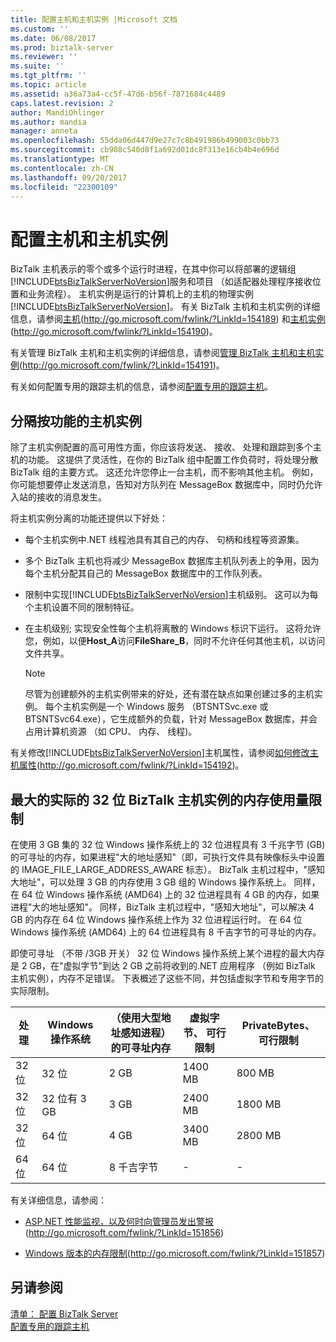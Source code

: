 ```yaml
---
title: 配置主机和主机实例 |Microsoft 文档
ms.custom: ''
ms.date: 06/08/2017
ms.prod: biztalk-server
ms.reviewer: ''
ms.suite: ''
ms.tgt_pltfrm: ''
ms.topic: article
ms.assetid: a36a73a4-cc5f-47d6-b56f-7871684c4489
caps.latest.revision: 2
author: MandiOhlinger
ms.author: mandia
manager: anneta
ms.openlocfilehash: 55dda06d447d9e27c7c8b491986b499003c0bb73
ms.sourcegitcommit: cb908c540d8f1a692d01dc8f313e16cb4b4e696d
ms.translationtype: MT
ms.contentlocale: zh-CN
ms.lasthandoff: 09/20/2017
ms.locfileid: "22300109"
---
```

# <a name="configuring-hosts-and-host-instances"></a>配置主机和主机实例
BizTalk 主机表示的零个或多个运行时进程，在其中你可以将部署的逻辑组[!INCLUDE[btsBizTalkServerNoVersion](../includes/btsbiztalkservernoversion-md.md)]服务和项目 （如适配器处理程序接收位置和业务流程）。 主机实例是运行的计算机上的主机的物理实例[!INCLUDE[btsBizTalkServerNoVersion](../includes/btsbiztalkservernoversion-md.md)]。 有关 BizTalk 主机和主机实例的详细信息，请参阅[主机](http://go.microsoft.com/fwlink/?LinkId=154189)(http://go.microsoft.com/fwlink/?LinkId=154189) 和[主机实例](http://go.microsoft.com/fwlink/?LinkId=154190)(http://go.microsoft.com/fwlink/?LinkId=154190)。  
  
 有关管理 BizTalk 主机和主机实例的详细信息，请参阅[管理 BizTalk 主机和主机实例](http://go.microsoft.com/fwlink/?LinkId=154191)(http://go.microsoft.com/fwlink/?LinkId=154191)。  
  
 有关如何配置专用的跟踪主机的信息，请参阅[配置专用的跟踪主机](../technical-guides/configuring-a-dedicated-tracking-host.md)。  
  
## <a name="separating-host-instances-by-functionality"></a>分隔按功能的主机实例  
 除了主机实例配置的高可用性方面，你应该将发送、 接收、 处理和跟踪到多个主机的功能。 这提供了灵活性，在你的 BizTalk 组中配置工作负荷时，将处理分散 BizTalk 组的主要方式。 这还允许您停止一台主机，而不影响其他主机。 例如，你可能想要停止发送消息，告知对方队列在 MessageBox 数据库中，同时仍允许入站的接收的消息发生。  
  
 将主机实例分离的功能还提供以下好处：  
  
-   每个主机实例中.NET 线程池具有其自己的内存、 句柄和线程等资源集。  
  
-   多个 BizTalk 主机也将减少 MessageBox 数据库主机队列表上的争用，因为每个主机分配其自己的 MessageBox 数据库中的工作队列表。  
  
-   限制中实现[!INCLUDE[btsBizTalkServerNoVersion](../includes/btsbiztalkservernoversion-md.md)]主机级别。 这可以为每个主机设置不同的限制特征。  
  
-   在主机级别; 实现安全性每个主机将离散的 Windows 标识下运行。 这将允许您，例如，以便**Host_A**访问**FileShare_B**，同时不允许任何其他主机，以访问文件共享。  
  
    > [!NOTE]  
    >  尽管为创建额外的主机实例带来的好处，还有潜在缺点如果创建过多的主机实例。 每个主机实例是一个 Windows 服务 （BTSNTSvc.exe 或 BTSNTSvc64.exe），它生成额外的负载，针对 MessageBox 数据库，并会占用计算机资源 （如 CPU、 内存、 线程)。  
  
 有关修改[!INCLUDE[btsBizTalkServerNoVersion](../includes/btsbiztalkservernoversion-md.md)]主机属性，请参阅[如何修改主机属性](http://go.microsoft.com/fwlink/?LinkId=154192)(http://go.microsoft.com/fwlink/?LinkId=154192)。  
  
##  <a name="BKMK_MemLimit"></a>最大的实际的 32 位 BizTalk 主机实例的内存使用量限制  
 在使用 3 GB 集的 32 位 Windows 操作系统上的 32 位进程具有 3 千兆字节 (GB) 的可寻址的内存，如果进程"大的地址感知"（即，可执行文件具有映像标头中设置的 IMAGE_FILE_LARGE_ADDRESS_AWARE 标志）。  BizTalk 主机过程中，"感知大地址"，可以处理 3 GB 的内存使用 3 GB 组的 Windows 操作系统上。  同样，在 64 位 Windows 操作系统 (AMD64) 上的 32 位进程具有 4 GB 的内存，如果进程"大的地址感知"。  同样，BizTalk 主机过程中，"感知大地址"，可以解决 4 GB 的内存在 64 位 Windows 操作系统上作为 32 位进程运行时。 在 64 位 Windows 操作系统 (AMD64) 上的 64 位进程具有 8 千吉字节的可寻址的内存。  
  
 即使可寻址 （不带 /3GB 开关） 32 位 Windows 操作系统上某个进程的最大内存是 2 GB，在"虚拟字节"到达 2 GB 之前将收到的.NET 应用程序 （例如 BizTalk 主机实例），内存不足错误。 下表概述了这些不同，并包括虚拟字节和专用字节的实际限制。  
  
|处理|Windows 操作系统|（使用大型地址感知进程） 的可寻址内存|虚拟字节、 可行限制|PrivateBytes、 可行限制|  
|-------------|----------------|---------------------------------------------------------------|---------------------------------------|--------------------------------------|  
|32 位|32 位|2 GB|1400 MB|800 MB|  
|32 位|32 位有 3 GB|3 GB|2400 MB|1800 MB|  
|32 位|64 位|4 GB|3400 MB|2800 MB|  
|64 位|64 位|8 千吉字节|-|-|  
  
 有关详细信息，请参阅：  
  
-   [ASP.NET 性能监视，以及何时向管理员发出警报](http://go.microsoft.com/fwlink/?LinkId=151856)(http://go.microsoft.com/fwlink/?LinkId=151856)  
  
-   [Windows 版本的内存限制](http://go.microsoft.com/fwlink/?LinkId=151857)(http://go.microsoft.com/fwlink/?LinkId=151857)  
  
## <a name="see-also"></a>另请参阅  
 [清单： 配置 BizTalk Server](../technical-guides/checklist-configuring-biztalk-server.md)   
 [配置专用的跟踪主机](../technical-guides/configuring-a-dedicated-tracking-host.md)